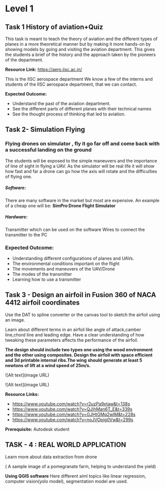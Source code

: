 # Level 1
## Task 1 History of aviation+Quiz
This task is meant to teach the theory of aviation and the different types of planes in a more theoretical manner but by making it more hands-on by showing models by going and visiting the aviation department. This gives the students a brief of the history and the approach taken by the pioneers of the department.


**Resource Link:**
https://aero.iisc.ac.in/ 

This is the IISC aerospace department 
We know a few of the interns and students of the IISC aerospace department, that we can contact.

**Expected Outcome:**
* Understand the past of the aviation department.
* See the different parts of different planes with their technical names
* See the thought process of thinking that led to aviation.

## Task 2- Simulation Flying 
### Flying drones on simulator , fly it go far off and come back with a successful landing on the ground
The students will be exposed to the simple maneuvers and the importance of line of sight in flying a UAV. As the simulator will be real life it will show how fast and far a drone can go how the axis will rotate and the difficulties of flying one.

##### Software:
There are many software in the market but most are expensive. An example of a cheap one will be:
**SimPro Drone Flight Simulator**

##### Hardware:
Transmitter which can be used on the software
Wires to connect the transmitter to the PC

### Expected Outcome:
* Understanding different configurations of planes and UAVs.
* The environmental conditions important on the flight
* The movements and maneuvers of the UAV/Drone
* The modes of the transmitter 
* Learning how to use a transmitter
## Task 3 - Design an airfoil in Fusion 360 of NACA 4412 airfoil coordinates

Use the DAT to spline converter or the canvas tool to sketch the airfoil using an image.


Learn about different terms in an airfoil like angle of attack,camber line,chord line and leading edge. Have a clear understanding of how tweaking these parameters affects the performance of the airfoil.


**The design should include two types one using the wood environment and the other using composites. Design the airfoil with space efficient and 3d printable internal ribs.The wing should generate at least 5 newtons of lift at a wind speed of 25m/s.**
 
 ![Alt text](image URL)

 ![Alt text](image URL)

**Resource Links:**
* https://www.youtube.com/watch?v=r2uzPa9xtaw&t=138s
* https://www.youtube.com/watch?v=QJjhMan6T_E&t=339s
* https://www.youtube.com/watch?v=GJHtGMq2wIM&t=228s
* https://www.youtube.com/watch?v=noJVOpig0Vw&t=299s

**Prerequisite:** Autodesk student 


## TASK - 4 : REAL WORLD APPLICATION

Learn more about data extraction from drone


( A sample image of a pomegranate farm, helping to understand the yield)


**Using QGIS software**
Here different aiml topics like linear regression, computer vision(yolo model), segmentation model are used.  